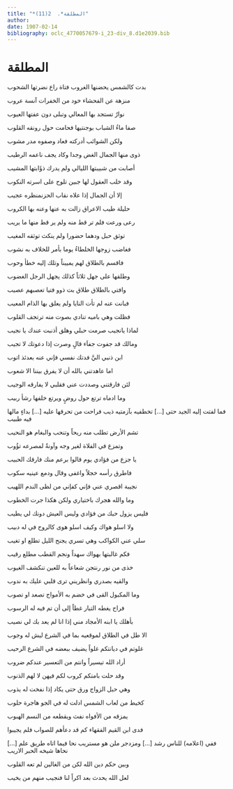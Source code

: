 ```yaml
---
title: "*المطلقة*.  2(11)"
author: 
date: 1907-02-14
bibliography: oclc_4770057679-i_23-div_8.d1e2039.bib
---
```




#  المطلقة 


 بدت كالشمس يحضنها الغروب   فتاة راع نضرتها الشحوب  

 منزهة عن الفحشاء خود   من الخفرات آنسة عروب  

 نوارٌ تستجد بها المعالي   وتبلى دون عفتها العيوب  

 صفا ماءُ الشباب بوجنتيها   فحامت حول رونقه القلوب  

 ولكن الشوائب أدركته   فعاد وصفوه مدر مشوب  

 ذوى منها الجمال الغض وجدا   وكاد يجف ناعمه الرطيب  

 أصابت من شبيبتها الليالي   ولم يدرك ذؤَابتها المشيب  

 وقد خلب العقول لها جبين   تلوح على اسرته النكوب  

 إلا أن الجمال إذا علاه   نقاب الحزنمنظره عجيب  

 حليلة طيب الاعراق زالت   به عنها وعنه بها الكروب  

 رعى ورعت فلم تر قط منه   ولم ير قط منها ما يريب  

 توثق حبل ودهما حضورا   ولم ينكث توثقه المغيب  

 فغاضب زوجها الخلطاءُ يوما   بأمر للخلاف به نشوب  

 فاقسم بالطلاق لهم يمييناً   وتلك إليه خطأ وحوب  

 وطلقها على جهل ثلاثاً   كذلك يجهل الرجل الغضوب  

 وافتي بالطلاق طلاق بت   ذوو فتيا تعصبهم عصيب  

 فبانت عنه لم تأت النايا   ولم يعلق بها الذام المعيب  

 فظلت وهي باميه تنادي   بصوت منه ترتجف القلوب  

 لماذا يانجيب صرمت حبلي   وهلق أذنبت عندك يا نجيب  

 ومالك قد جفوت جفاَء قالٍ   وصرت إذا دعوتك لا تجيب  

 ابن ذنبي اليَّ فدتك نفسي   فإني عنه بعدئذ اتوب  

 اما عاهدتني بالله أن لا   يفرق بيننا الا شعوب  

 لئن فارقتني وصددت عني   فقلبي لا يفارقه الوجيب  

 وما ادماه ترتع حول روضٍ   ويرتع خلفها رشأ ربيب  

 فما لفتت إليه الجيد حتى  [...]  تخطفيه بآزمتيه ذيب   فراحت من تحرقها عليه  [...]  بداءٍ مالها فيه طبيب 

 تشم الأرض تطلب منه ريحاً   وتنحب والبغام هو النحيب  

 وتمزع في الفلاة لغير وجه   وآونةٌ لمصرعه تؤُوب  

 يا جزع من فؤادي يوم قالوا   برعم منك فارقك الحبيب  

 فاطرق رأسه خجلاً واغفى   وقال ودمع عينيه سكوب  

 نجيبة اقصري عني فإني   كفإني من لظى الندم اللهيب  

 وما والله هجرك باختياري   ولكن هكذا جرت الخطوب  

 فليس يزول حبك من فؤادي   وليس العيش دونك لي يطيب  

 ولا اسلو هواك وكيف اسلو   هوى كالروح في له دبيب  

 سلي عني الكواكب وهي تسري   يجنح الليل تطلع او تغيب  

 فكم غالبتها بهواك سهداً   ونجم القطب مطلع رقيب  

 خذى من نور رنتجن شعاعاً   به للعين تنكشف الغيوب  

 والقيه بصدري وانظريني   ترى قلبي عليك به ندوب  

 وما المكبول القى في خضم   به الأمواج تصعد او تصوب  

 فراح يغطه التيار غطاً   إلى أن تم فيه له الرسوب  

 بأهلك يا ابنه الأمجاد مني   إذا انا لم يعد بك لي نصيب  

 الا طل في الطلاق لموقعيه   بما في الشرع ليش له وجوب  

 غلوتم في ديانتكم غلواً   يضيف ببعضه في الشرع الرحيب  

 أراد الله تيسيراً وانتم   من التعسير عندكم ضروب  

 وقد حلت بامتكم كروب   لكم فيهن لا لهم الذنوب  

 وهي حبل الزواج ورق حتى   يكاد إذا نفخت له يذوب  

 كخيط من لعاب الشمس ادلت   له في الجو هاجرة حلوب  

 يمزقه من الأفواه نفث   ويقطعه من النسم الهبوب  

 فدى ابن القيم الفقهاء كم قد   دعأهم للصواب فلم يجيبوا  

 ففي (اعلامه) للناس رشد  [...]  ومزدجر ملن هو مستريب   نحا فيما اتاه طريق علم  [...]  نحاها شيخه الحبر الاريب 

 وبين حكم دين الله لكن   من الغالين لم تعه القلوب  

 لعل الله يحدث بعد اكراً   لنا فنجيب منهم من يخيب  
